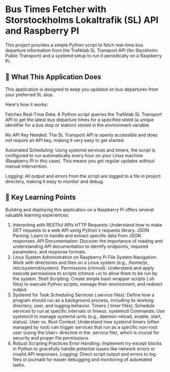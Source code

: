 # Bus Times Fetcher with Storstockholms Lokaltrafik (SL) API and Raspberry PI
This project provides a simple Python script to fetch real-time bus departure information from the Trafiklab SL Transport API (for Stockholm Public Transport) and a systemd setup to run it periodically on a Raspberry Pi.

## 🚀 What This Application Does
This application is designed to keep you updated on bus departures from your preferred SL stop.

Here's how it works:

Fetches Real-Time Data: A Python script queries the Trafiklab SL Transport API to get the latest bus departure times for a specified siteId (a unique identifier for a bus stop or station) stored in the environment variable.

No API Key Needed: The SL Transport API is openly accessible and does not require an API key, making it very easy to get started.

Automated Scheduling: Using systemd services and timers, the script is configured to run automatically every hour on your Linux machine (Raspberry PI in this case). This means you get regular updates without manual intervention.

Logging: All output and errors from the script are logged to a file in project directory, making it easy to monitor and debug.
## 🧠 Key Learning Points
Building and deploying this application on a Raspberry Pi offers several valuable learning experiences:

1. Interacting with RESTful APIs
HTTP Requests: Understand how to make GET requests to a web API using Python's requests library.
JSON Parsing: Learn to handle and extract specific data from JSON responses.
API Documentation: Discover the importance of reading and understanding API documentation to identify endpoints, required parameters, and response formats.
2. Linux System Administration on Raspberry Pi
File System Navigation: Work with directories and files on a Linux system (e.g., /home/pi, /etc/systemd/system).
Permissions (chmod): Understand and apply execute permissions to scripts (chmod +x) to allow them to be run by the system.
Shell Scripting: Create simple bash wrapper scripts (.sh files) to execute Python scripts, manage their environment, and redirect output.
3. Systemd for Task Scheduling
Services (.service files): Define how a program should run as a background process, including its working directory, user, and logging behavior.
Timers (.timer files): Schedule services to run at specific intervals or timess.
systemctl Commands: Use systemctl to manage systemd units (e.g., daemon-reload, enable, start, status).
User vs. Root Context: Understand how systemd timers (often managed by root) can trigger services that run as a specific non-root user (using the User= directive in the .service file), which is crucial for security and proper file permissions.
4. Robust Scripting Practices
Error Handling: Implement try-except blocks in Python to gracefully handle potential issues like network errors or invalid API responses.
Logging: Direct script output and errors to log files or journald for easier debugging and monitoring of automated tasks.